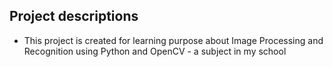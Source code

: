 ## Project descriptions
- This project is created for learning purpose about Image Processing and Recognition using Python and OpenCV - a subject in my school
